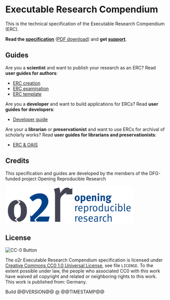# Executable Research Compendium

This is the technical specification of the Executable Research Compendium (ERC).

**Read the [specification](spec/index.md)** ([PDF download](erc-spec.pdf)) and **get [support](support.md)**.

## Guides

Are you a **scientist** and want to publish your research as an ERC? Read **user guides for authors**:

- [ERC creation](user-guide/creation.md)
- [ERC examination](user-guide/examination.md)
- [ERC template](user-guide/template.md)

Are you a **developer** and want to build applications for ERCs? Read **user guides for developers**:

- [Developer guide](dev-guide/index.md)

Are your a **librarian** or **preservationist** and want to use ERCs for archival of scholarly works? Read **user guides for librarians and preservationists**:

- [ERC & OAIS](user-guide/oais.md)

## Credits

This specification and guides are developed by the members of the DFG-funded project Opening Reproducible Research

[![Opening Reproducible Research](./o2r-logo.png)](http://o2r.info)

## License

![CC-0 Button](https://licensebuttons.net/p/zero/1.0/88x31.png)

The o2r Executable Research Compendium specification is licensed under [Creative Commons CC0 1.0 Universal License](https://creativecommons.org/publicdomain/zero/1.0/), see file `LICENSE`.
To the extent possible under law, the people who associated CC0 with this work have waived all copyright and related or neighboring rights to this work.
This work is published from: Germany.

<div class="buildinfo">Build @@VERSION@@ @ @@TIMESTAMP@@</div>
